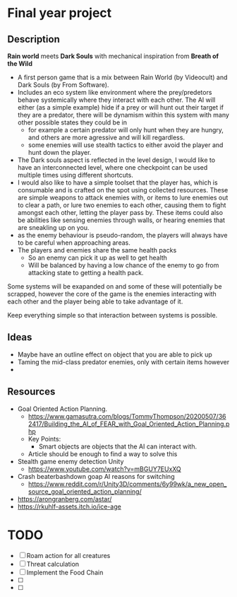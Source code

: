 # Final year project

## Description

**Rain world** meets **Dark Souls** with mechanical inspiration from **Breath of the Wild**

- A first person game that is a mix between Rain World (by Videocult) and Dark Souls (by From Software).
- Includes an eco system like environment where the prey/predetors behave systemically where they interact with each other. The AI will either (as a simple example) hide if a prey or will hunt out their target if they are a predator, there will be dynamism within this system with many other possible states they could be in
    - for example a certain predator will only hunt when they are hungry, and others are more agressive and will kill regardless.
    - some enemies will use stealth tactics to either avoid the player and hunt down the player.
- The Dark souls aspect is reflected in the level design, I would like to have an interconnected level, where one checkpoint can be used multiple times using different shortcuts.
- I would also like to have a simple toolset that the player has, which is consumable and is crafted on the spot using collected resources. These are simple weapons to attack enemies with, or items to lure enemies out to clear a path, or lure two enemies to each other, causing them to fight amongst each other, letting the player pass by. These items could also be abilities like sensing enemies through walls, or hearing enemies that are sneakling up on you.
- as the enemy behaviour is pseudo-random, the players will always have to be careful when approaching areas.
- The players and enemies share the same health packs
    - So an enemy can pick it up as well to get health
    - Will be balanced by having a low chance of the enemy to go from attacking state to getting a health pack.

Some systems will be exapanded on and some of these will potentially be scrapped, however the core of the game is the enemies interacting with each other and the player being able to take advantage of it.

Keep everything simple so that interaction between systems is possible.



## Ideas

- Maybe have an outline effect on object that you are able to pick up
- Taming the mid-class predator enemies, only with certain items however
- 

## Resources

- Goal Oriented Action Planning.
  - https://www.gamasutra.com/blogs/TommyThompson/20200507/362417/Building_the_AI_of_FEAR_with_Goal_Oriented_Action_Planning.php
  - Key Points:
    - Smart objects are objects that the AI can interact with.
  - Article should be enough to find a way to solve this
- Stealth game enemy detection Unity
  - https://www.youtube.com/watch?v=mBGUY7EUxXQ
- Crash beaterbashdown goap AI reasons for switching
  - https://www.reddit.com/r/Unity3D/comments/6y99wk/a_new_open_source_goal_oriented_action_planning/
- https://arongranberg.com/astar/
- https://rkuhlf-assets.itch.io/ice-age

# TODO



- [ ] Roam action for all creatures
- [ ] Threat calculation
- [ ] Implement the Food Chain
- [ ] 
- [ ] 